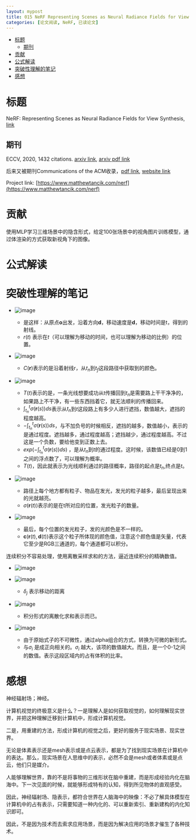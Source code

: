 ```yaml
---
layout: mypost
title: 015 NeRF Representing Scenes as Neural Radiance Fields for View Synthesis
categories: [论文阅读, NeRF, 已读论文]
---
```


- [标题](#标题)
  - [期刊](#期刊)
- [贡献](#贡献)
- [公式解读](#公式解读)
- [突破性理解的笔记](#突破性理解的笔记)
- [感想](#感想)

# 标题
NeRF: Representing Scenes as Neural Radiance Fields for View Synthesis, [link]()

## 期刊
ECCV, 2020, 1432 citations. [arxiv link](https://arxiv.org/abs/2003.08934), [arxiv pdf link](https://arxiv.org/pdf/2003.08934.pdf)

后来又被期刊Communications of the ACM收录，[pdf link](https://dl.acm.org/doi/pdf/10.1145/3503250), [website link](https://dl.acm.org/doi/abs/10.1145/3503250)

Project link: [https://www.matthewtancik.com/nerf](https://www.matthewtancik.com/nerf)

# 贡献
使用MLP学习三维场景中的隐含形式，给定100张场景中的视角图片训练模型，通过体渲染的方式获取新视角下的图像。

# 公式解读

# 突破性理解的笔记

-   ![image](X54WB7X8.png)
    
    -   是这样：从原点$\mathbf{o}$出发，沿着方向$\mathbf{d}$，移动速度是$\mathbf{d}$，移动时间是t，得到的射线。
    -   $r(t)$ 表示在$t$（可以理解为移动的时间，也可以理解为移动的比例）的位置。

-   ![image](Y3Q75DXA.png)
    
    -   $C(\mathbf{r})$表示的是沿着射线r，从$t_n$到$t_f$这段路径中获取到的颜色。
-   ![image](Q2TLMVLA.png)
    
    -   $T(t)$表示的是，一条光线想要成功从t传播回到$t_n$是需要路上干干净净的，如果路上不干净，有一些东西挡着它，就无法顺利的传播回来。
    -   $\int_{t_n}^{t}\sigma (\mathbf{r}(s))ds$表示从$t_n$到$t$这段路上有多少人进行遮挡，数值越大，遮挡的程度越高。
    -   $-\int_{t_n}^{t}\sigma (\mathbf{r}(s))ds$，与不加负号的时候相反，遮挡的越多，数值越小，表示的是通过程度。遮挡越多，通过程度越高；遮挡越少，通过程度越高。不过这是一个负数，要给他变到正数上去。
    -   $exp\left(-\int_{t_n}^{t}\sigma (\mathbf{r}(s))ds\right)$ ，是从$t_n$到$t$的通过程度。这时候，该数值已经是0到1之间的浮点数了，可以理解为概率。
    -   $T(t)$，因此就表示为光线顺利通过的路径概率，路径的起点是$t_n$,终点是$t$。
-   ![image](SHYSEM9L.png)
    
    -   路径上每个地方都有粒子、物品在发光，发光的粒子越多，最后呈现出来的光就越亮。
    -   $\sigma(\mathbf{r}(t))$表示的是在t所对应的位置，发光粒子的数量。
-   ![image](AM4CZJQA.png)
    
    -   最后，每个位置的发光粒子，发的光颜色是不一样的。
    -   $\mathbf{c}(\mathbf{r}(t), \mathbf{d}(t))$表示这个粒子所体现的颜色值，注意这个颜色值是矢量，代表它至少是RGB三通道的，每个通道都可以积分。

连续积分不容易处理，使用离散采样求和的方法，逼近连续积分的精确数值。

-   ![image](9YSWIGHQ.png)
-   ![image](ZMXBKUTT.png)

    -   $\delta_{j}$ 表示移动的距离
-   ![image](CI3UGCZH.png)
    
    -   积分形式的离散化求和表示而已。
-   ![image](MDJSSP8N.png)
    
    -   由于原始式子的不可微性，通过alpha组合的方式，转换为可微的新形式。
    -   与$\sigma_{i}$ 是成正向相关的。$\sigma_{i}$ 越大，该项的数值越大。而且，是一个0-1之间的数值。表示这段区域内的占有体积的比率。

# 感想

神经辐射场；神经。

计算机视觉的终极意义是什么？一是理解人是如何获取视觉的，如何理解现实世界，并把这种理解迁移到计算机中，形成计算机视觉。

二是，用重建的方法，形成计算机的视觉之后，更好的服务于现实场景、现实世界。

无论是体素表示还是mesh表示或是点云表示，都是为了找到现实场景在计算机中的表达。那么，现实场景在人思维中的表示，必然不会是mesh或者体素或是点云，他们只是媒介。

人能够理解世界，靠的不是将事物的三维形状在脑中重建，而是形成经验内化在脑海中。下一次见面的时候，就能够形成特有的认知，得到所见物体的直观感受。

因此，神经辐射场、隐表示，都符合世界在人脑海中的映像：不必了解具体模型在计算机中的占有表示，只需要知道一种内化的、可以重新索引、重新建构的内化知识即可。

因此，不是因为技术而去索求应用场景，而是因为解决应用的场景才催生了各种技术。